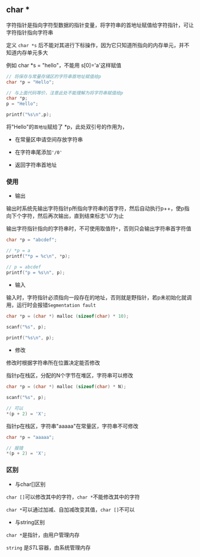 <!--
 * @Description: 
 * @Version: 1.0
 * @Author: DaLao
 * @Email: dalao_li@163.com
 * @Date: 2021-11-13 23:31:47
 * @LastEditors: DaLao
 * @LastEditTime: 2022-02-20 18:14:23
-->

## char \*

字符指针是指向字符型数据的指针变量，将字符串的首地址赋值给字符指针，可让字符指针指向字符串


定义 `char *s` 后不能对其进行下标操作，因为它只知道所指向的内存单元，并不知道内存单元多大

例如 char *s = "hello"，不能用 s[0]='a'这样赋值

```c
// 将保存与常量存储区的字符串首地址赋值给p
char *p = "Hello";

// 与上面代码等价，注意此处不能理解为将字符串赋值给p
char *p;
p = "Hello";

printf("%s\n",p);
```

将"Hello"的`首地址`赋给了 *p，此处双引号的作用为，

- 在常量区申请空间存放字符串 

- 在字符串尾添加`'/0'`    

- 返回字符串首地址


### 使用

- 输出
  
输出时系统先输出字符指针p所指向字符串的首字符，然后自动执行p++，使p指向下个字符，然后再次输出，直到结束标志'\0'为止

输出字符指针指向的字符串时，不可使用取值符`*`，否则只会输出字符串首字符值

```c
char *p = "abcdef";

// *p = a
printf("*p = %c\n", *p);

// p = abcdef
printf("p = %s\n", p);
```

- 输入
  
输入时，字符指针必须指向一段存在的地址，否则就是野指针，若p未初始化就调用，运行时会报错`Segmentation fault`

```c
char *p = (char *) malloc (sizeof(char) * 10);

scanf("%s", p);
    
printf("%s\n", p);
```

- 修改

修改时根据字符串所在位置决定能否修改

指针p在栈区，分配的N个字节在堆区，字符串可以修改
```c
char *p = (char *) malloc (sizeof(char) * N);

scanf("%s", p);

// 可以
*(p + 2) = 'X';
```

指针p在栈区，字符串"aaaaa"在常量区，字符串不可修改
```c
char *p = "aaaaa";

// 报错
*(p + 2) = 'X';
```

### 区别

- 与char[]区别

`char []`可以修改其中的字符，`char *`不能修改其中的字符

`char *`可以通过加减、自加减改变其值，`char []`不可以

- 与string区别

`char *`是指针，由用户管理内存

`string` 是$STL$容器，由系统管理内存



